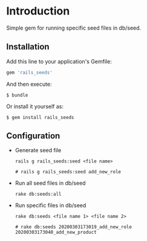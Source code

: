 # Introduction

Simple gem for running specific seed files in db/seed.

## Installation

Add this line to your application's Gemfile:

```ruby
gem 'rails_seeds'
```

And then execute:

```
$ bundle
```

Or install it yourself as:

```
$ gem install rails_seeds
```

## Configuration

- Generate seed file

  ```
  rails g rails_seeds:seed <file name>

  # rails g rails_seeds:seed add_new_role
  ```

- Run all seed files in db/seed

  ```
  rake db:seeds:all
  ```

- Run specific files in db/seed

  ```
  rake db:seeds <file name 1> <file name 2>

  # rake db:seeds 20200303173019_add_new_role 20200303173040_add_new_product
  ```
